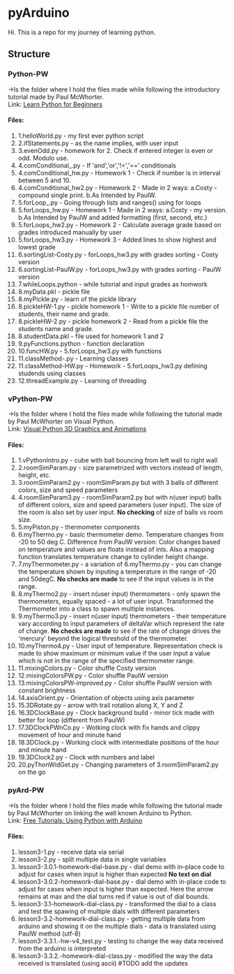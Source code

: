 # pyArduino

Hi. This is a repo for my journey of learning python.

## Structure

### Python-PW

->Is the folder where I hold the files made while following the introductory tutorial made by Paul McWhorter.<br />
Link: [Learn Python for Beginners](https://www.youtube.com/watch?v=XCKWZAtKTnU&list=PLGs0VKk2DiYzguDvh5xk2XoX9V1VKP5Hv)

#### Files:

1. 1.helloWorld.py - my first ever python script
2. 2.ifStatements.py - as the name implies, with user input
3. 3.evenOdd.py - homework for 2. Check if entered integer is even or odd. Modulo use.
4. 4.comConditional\_.py - If 'and','or','!=','==' conditionals
5. 4.comConditional_hw.py - Homework 1 - Check if number is in interval between 5 and 10.
6. 4.comConditional_hw2.py - Homework 2 - Made in 2 ways: a.Costy - compound single print. b.As Intended by PaulW.
7. 5.forLoop\_.py - Going through lists and ranges() using for loops
8. 5.forLoops_hw.py - Homework 1 - Made in 2 ways: a.Costy - my version. b.As Intended by PaulW and added formatting (first, second, etc.)
9. 5.forLoops_hw2.py - Homework 2 - Calculate average grade based on grades introduced manually by user
10. 5.forLoops_hw3.py - Homework 3 - Added lines to show highest and lowest grade
11. 6.sortingList-Costy.py - forLoops_hw3.py with grades sorting - Costy version
12. 6.sortingList-PaulW.py - forLoops_hw3.py with grades sorting - PaulW version
13. 7.whileLoops.python - while tutorial and input grades as homwork
14. 8.myData.pkl - pickle file
15. 8.myPickle.py - learn of the pickle library
16. 8.pickleHW-1.py - pickle homework 1 - Write to a pickle file number of students, their name and grade.
17. 8.pickleHW-2.py - pickle homework 2 - Read from a pickle file the students name and grade.
18. 8.studentData.pkl - file used for homework 1 and 2
19. 9.pyFunctions.python - function declaration
20. 10.funcHW.py - 5.forLoops_hw3.py with functions
21. 11.classMethod-.py - Learning classes
22. 11.classMethod-HW.py - Homework - 5.forLoops_hw3.py defining studends using classes
23. 12.threadExample.py - Learning of threading

### vPython-PW

->Is the folder where I hold the files made while following the tutorial made by Paul McWhorter on Visual Python.<br />
Link: [Visual Python 3D Graphics and Animations](https://www.youtube.com/watch?v=MJiVtz4Uj7M&list=PLGs0VKk2DiYzGCOzBrMNSWEdd2CIGC0kJ)

#### Files:

1. 1.vPythonIntro.py - cube with ball bouncing from left wall to right wall
2. 2.roomSimParam.py - size parametrized with vectors instead of length, height, etc.
3. 3.roomSimParam2.py - roomSimParam.py but with 3 balls of different colors, size and speed parameters
4. 4.roomSimParam3.py - roomSimParam2.py but with n(user input) balls of different colors, size and speed parameters (user input). The size of the room is also set by user input. **No checking** of size of balls vs room size.
5. 5.myPiston.py - thermometer components
6. 6.myThermo.py - basic thermometer demo. Temperature changes from -20 to 50 deg C. Difference from PaulW version: Color changes based on temperature and values are floats instead of ints. Also a mapping function translates temperature change to cylinder height change.
7. 7.myThermometer.py - a variation of 6.myThermo.py - you can change the temperature shown by inputing a temperature in the range of -20 and 50degC. **No checks are made** to see if the input values is in the range.
8. 8.myThermo2.py - insert n(user input) thermometers - only spawn the thermometers, equally spaced - a lot of user input. Transformed the Thermometer into a class to spawn multiple instances.
9. 9.myThermo3.py - insert n(user input) thermometers - their temperature vary according to input parameters of deltaVar which represent the rate of change. **No checks are made** to see if the rate of change drives the 'mercury' beyond the logical threshold of the thermometer.
10. 10.myThermo4.py - User input of temperature. Representation check is made to show maximum or minimum value if the user input a value which is not in the range of the specified thermometer range.
11. 11.mixingColors.py - Color shuffle Costy version
12. 12.mixingColorsPW.py - Color shuffle PaulW version
13. 13.mixingColorsPW-improved.py - Color shuffle PaulW version with constant brightness
14. 14.axisOrient.py - Orientation of objects using axis parameter
15. 15.3DRotate.py - arrow with trail rotation along X, Y and Z
16. 16.3DClockBase.py - Clock background build - minor tick made with better for loop (different from PaulW)
17. 17.3DClockPWnCo.py - Wotking clock with fix hands and clippy movement of hour and minute hand
18. 18.3DClock.py - Working clock with intermediate positions of the hour and minute hand
19. 19.3DClock2.py - Clock with numbers and label
20. 20.pyThonWidGet.py - Changing parameters of 3.roomSimParam2.py on the go

### pyArd-PW

->Is the folder where I hold the files made while following the tutorial made by Paul McWhorter on linking the well known Arduino to Python.<br />
Link: [Free Tutorials: Using Python with Arduino](https://www.youtube.com/watch?v=flfuaZaKFCM&list=PLGs0VKk2DiYzWURfJCbCGPa8HI0APjBfo)

#### Files:

1. lesson3-1.py - receive data via serial
2. lesson3-2.py - split multiple data in single variables
3. lesson3-3.0.1-homework-dial-base.py - dial demo with in-place code to adjust for cases when input is higher than expected **No text on dial**
4. lesson3-3.0.2-homework-dial-base.py - dial demo with in-place code to adjust for cases when input is higher than expected. Here the arrow remains at max and the dial turns red if value is out of dial bounds.
5. lesson3-3.1-homework-dial-class.py - transformed the dial to a class and test the spawing of multiple dials with different parameters
6. lesson3-3.2-homework-dial-class.py - getting multiple data from arduino and showing it on the multiple dials - data is translated using PaulW method (utf-8)
7. lesson3-3.3.1.-hw-v4_test.py - testing to change the way data received from the arduino is interpreted
8. lesson3-3.3.2.-homework-dial-class.py - modified the way the data received is translated (using ascii)
   #TODO add the updates
